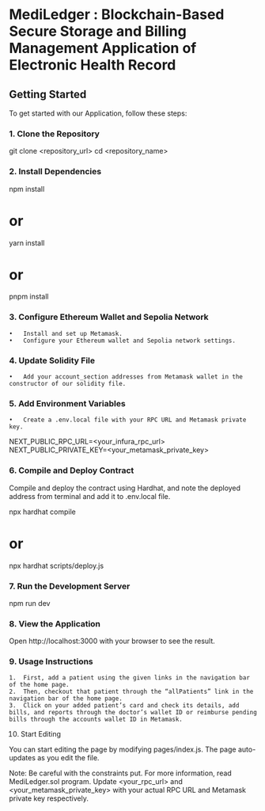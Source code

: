 # MediLedger : Blockchain-Based Secure Storage and Billing Management Application of Electronic Health Record


## Getting Started

To get started with our Application, follow these steps:

### 1. Clone the Repository

git clone <repository_url>
cd <repository_name> 

### 2. Install Dependencies

npm install
# or
yarn install
# or
pnpm install

### 3. Configure Ethereum Wallet and Sepolia Network

 	•	Install and set up Metamask.
	•	Configure your Ethereum wallet and Sepolia network settings.
	
### 4. Update Solidity File

	•	Add your account_section addresses from Metamask wallet in the constructor of our solidity file.

### 5. Add Environment Variables

	•	Create a .env.local file with your RPC URL and Metamask private key.

NEXT_PUBLIC_RPC_URL=<your_infura_rpc_url>
NEXT_PUBLIC_PRIVATE_KEY=<your_metamask_private_key>

### 6. Compile and Deploy Contract

Compile and deploy the contract using Hardhat, and note the deployed address from terminal and add it to .env.local file.

npx hardhat compile
# or
npx hardhat scripts/deploy.js

### 7. Run the Development Server

npm run dev

### 8. View the Application

Open http://localhost:3000 with your browser to see the result.

### 9. Usage Instructions

	1.	First, add a patient using the given links in the navigation bar of the home page.
	2.	Then, checkout that patient through the “allPatients” link in the navigation bar of the home page.
	3.	Click on your added patient’s card and check its details, add bills, and reports through the doctor’s wallet ID or reimburse pending bills through the accounts wallet ID in Metamask.

10. Start Editing

You can start editing the page by modifying pages/index.js. The page auto-updates as you edit the file.

Note: Be careful with the constraints put. For more information, read MediLedger.sol program.
Update <your_rpc_url> and <your_metamask_private_key> with your actual RPC URL and Metamask private key respectively.
